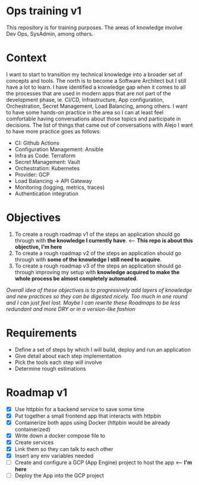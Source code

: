 # Ops training v1

This repository is for training purposes. The areas of knowledge involve Dev Ops, SysAdmin, among others.

# Context

I want to start to transition my technical knowledge into a broader set of concepts and tools. The north is to become a Software Architect but I still have a lot to learn. I have identified a knowledge gap when it comes to all the processes that are used in modern apps that are not part of the development phase, ie. CI/CD, Infrastructure, App configuration, Orchestration, Secret Management, Load Balancing, among others. I want to have some hands-on practice in the area so I can at least feel comfortable having conversations about those topics and participate in decisions. The list of things that came out of conversations with Alejo I want to have more practice goes as follows:

- CI: Github Actions
- Configuration Management: Ansible
- Infra as Code: Terraform
- Secret Management: Vault
- Orchestration: Kubernetes
- Provider: GCP
- Load Balancing -> API Gateway
- Monitoring (logging, metrics, traces)
- Authentication integration

# Objectives

1. To create a rough roadmap v1 of the steps an application should go through with **the knowledge I currently have**. <-- **This repo is about this objective, I'm here**
2. To create a rough roadmap v2 of the steps an application should go through with **some of the knowledge I still need to acquire**.
3. To create a rough roadmap v3 of the steps an application should go through improving my setup with **knowledge acquired to make the whole process be almost completely automated**.

_Overall idea of these objectives is to progressively add layers of knowledge and new practices so they can be digested nicely. Too much in one round and I can just feel lost. Maybe I can rewrite these Roadmaps to be less redundant and more DRY or in a version-like fashion_

# Requirements

- Define a set of steps by which I will build, deploy and run an application
- Give detail about each step implementation
- Pick the tools each step will involve
- Determine rough estimations

# Roadmap v1

- [x] Use httpbin for a backend service to save some time
- [x] Put together a small frontend app that interacts with httpbin
- [x] Containerize both apps using Docker (httpbin would be already containerized)
- [x] Write down a docker compose file to
- [x] Create services
- [x] Link them so they can talk to each other
- [x] Insert any env variables needed
- [ ] Create and configure a GCP (App Engine) project to host the app <-- **I'm here**
- [ ] Deploy the App into the GCP project
